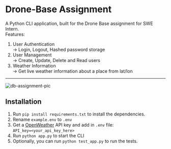 # Drone-Base Assignment

A Python CLI application, built for the Drone Base assignment for SWE Intern.  
Features:
1. User Authentication  
  -> Login, Logout, Hashed password storage  
2. User Management  
  -> Create, Update, Delete and Read users  
3. Weather Information  
  -> Get live weather information about a place from lat/lon  

<hr>
<img src="https://i.ibb.co/LPr4Hnr/db-assignment-pic.png" alt="db-assignment-pic" border="0">

## Installation

1. Run `pip install requirements.txt` to install the dependencies.
2. Rename `example.env` to `.env`
3. Get a [OpenWeather](https://openweathermap.org/appid) API key and add in `.env` file:  
   `API_key=<your_api_key_here>`
5. Run `python app.py` to start the CLI
6. Optionally, you can run `python test_app.py` to run the tests.

